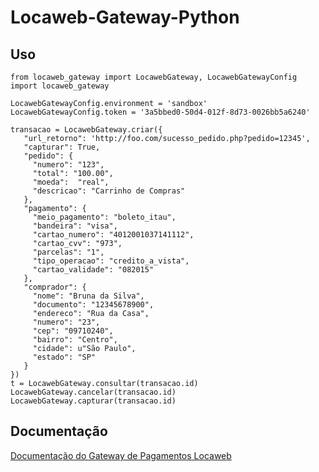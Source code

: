 # Locaweb-Gateway-Python

## Uso

    from locaweb_gateway import LocawebGateway, LocawebGatewayConfig
    import locaweb_gateway
    
    LocawebGatewayConfig.environment = 'sandbox'
    LocawebGatewayConfig.token = '3a5bbed0-50d4-012f-8d73-0026bb5a6240'
    
    transacao = LocawebGateway.criar({
       "url_retorno": 'http://foo.com/sucesso_pedido.php?pedido=12345',
       "capturar": True,
       "pedido": {
         "numero": "123",
         "total": "100.00",
         "moeda":  "real",
         "descricao": "Carrinho de Compras"
       },
       "pagamento": {
         "meio_pagamento": "boleto_itau",
         "bandeira": "visa",
         "cartao_numero": "4012001037141112",
         "cartao_cvv": "973",
         "parcelas": "1",
         "tipo_operacao": "credito_a_vista",
         "cartao_validade": "082015"
       },
       "comprador": {
         "nome": "Bruna da Silva",
         "documento": "12345678900",
         "endereco": "Rua da Casa",
         "numero": "23",
         "cep": "09710240",
         "bairro": "Centro",
         "cidade": u"São Paulo",
         "estado": "SP"
       }
    })
    t = LocawebGateway.consultar(transacao.id)
    LocawebGateway.cancelar(transacao.id)
    LocawebGateway.capturar(transacao.id)

## Documentação

[Documentação do Gateway de Pagamentos Locaweb](http://docs.gatewaylocaweb.com.br)
